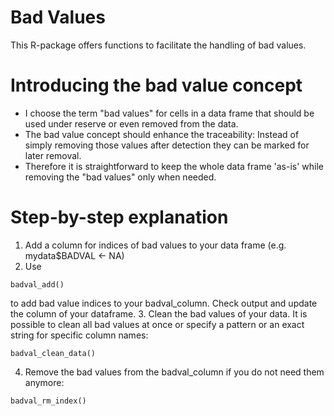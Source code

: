 # Bad Values

This R-package offers functions to facilitate the handling of bad values.

# Introducing the bad value concept
- I choose the term "bad values" for cells in a data frame that should be used under reserve or even removed from the data.  
- The bad value concept should enhance the traceability: Instead of simply removing those values after detection they can be marked for later removal. 
- Therefore it is straightforward to keep the whole data frame 'as-is' while removing the "bad values" only when needed.

# Step-by-step explanation
1. Add a column for indices of bad values to your data frame (e.g. mydata$BADVAL <- NA)
2. Use 
```
badval_add()
``` 
to add bad value indices to your badval_column. Check output and update the column of your dataframe.
3. Clean the bad values of your data. It is possible to clean all bad values at once or specify a pattern or an exact string for specific column names: 
```
badval_clean_data()
```
4. Remove the bad values from the badval_column if you do not need them anymore: 
```
badval_rm_index()
```
